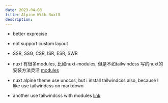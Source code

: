 ```yaml
---
date: 2023-04-08
title: Alpine With Nuxt3
description:
---
```


* better exprecise

* not support custom layout
* SSR, SSG, CSR, ISR, ESR, SWR

* nuxt 有很多modules, 比如nuxt-modules, 但是不如tailwindcss 写的nuxt的安装方法灵活 [modules](https://nuxt.com/modules)
* nuxt alpine theme use unocss, but i install tailwindcss also, because I like use tailwindcss on markdown
* another use tailwindcss with modules [link](https://tailwindcss.nuxtjs.org/getting-started/options/)
